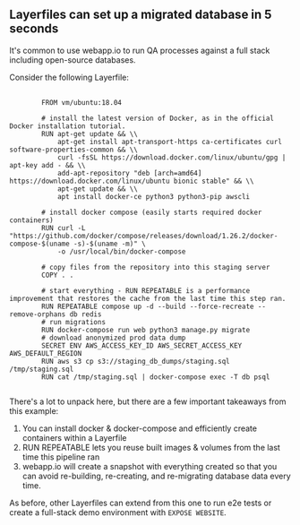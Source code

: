 ## Layerfiles can set up a migrated database in 5 seconds

It's common to use webapp.io to run QA processes against a full stack including open-source databases.

Consider the following Layerfile:

<pre>
    <code class="language-html CodeHighlight">
        FROM vm/ubuntu:18.04
        
        # install the latest version of Docker, as in the official Docker installation tutorial.
        RUN apt-get update && \\
            apt-get install apt-transport-https ca-certificates curl software-properties-common && \\
            curl -fsSL https://download.docker.com/linux/ubuntu/gpg | apt-key add - && \\
            add-apt-repository "deb [arch=amd64] https://download.docker.com/linux/ubuntu bionic stable" && \\
            apt-get update && \\
            apt install docker-ce python3 python3-pip awscli
        
        # install docker compose (easily starts required docker containers)
        RUN curl -L "https://github.com/docker/compose/releases/download/1.26.2/docker-compose-$(uname -s)-$(uname -m)" \
            -o /usr/local/bin/docker-compose
        
        # copy files from the repository into this staging server
        COPY . .
        
        # start everything - RUN REPEATABLE is a performance improvement that restores the cache from the last time this step ran.
        RUN REPEATABLE compose up -d --build --force-recreate --remove-orphans db redis
        # run migrations
        RUN docker-compose run web python3 manage.py migrate
        # download anonymized prod data dump
        SECRET ENV AWS_ACCESS_KEY_ID AWS_SECRET_ACCESS_KEY AWS_DEFAULT_REGION
        RUN aws s3 cp s3://staging_db_dumps/staging.sql /tmp/staging.sql
        RUN cat /tmp/staging.sql | docker-compose exec -T db psql
    </code>
</pre>

There's a lot to unpack here, but there are a few important takeaways from this example:

1. You can install docker & docker-compose and efficiently create containers within a Layerfile
2. RUN REPEATABLE lets you reuse built images & volumes from the last time this pipeline ran
3. webapp.io will create a snapshot with everything created so that you can avoid re-building, re-creating, and re-migrating database data every time.

As before, other Layerfiles can extend from this one to run e2e tests or create a full-stack demo environment with `EXPOSE WEBSITE`.

<br />